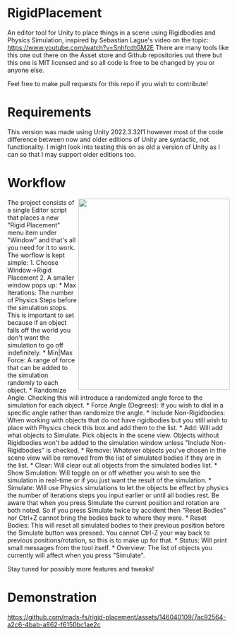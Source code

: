 # RigidPlacement
An editor tool for Unity to place things in a scene using Rigidbodies and Physics Simulation, inspired by Sebastian Lague's video on the topic: https://www.youtube.com/watch?v=SnhfcdtGM2E
There are many tools like this one out there on the Asset store and Github repositories out there but this one is MIT licensed and so all code is free to be changed by you or anyone else.

Feel free to make pull requests for this repo if you wish to contribute!

# Requirements
This version was made using Unity 2022.3.32f1 however most of the code difference between now and older editions of Unity are syntactic, not functionality.
I might look into testing this on as old a version of Unity as I can so that I may support older editions too.

# Workflow
<img align="right" width="343" height="433" src="https://github.com/mads-fs/rigid-placement/assets/146040109/831125db-0a51-4fd1-893b-4e38120d8240">
The project consists of a single Editor script that places a new "Rigid Placement" menu item under "Window" and that's all you need for it to work.
The worflow is kept simple:
1. Choose Window->Rigid Placement
2. A smaller window pops up:
    * Max Iterations: The number of Physics Steps before the simulation stops. This is important to set because if an object falls off the world you don't want the simulation to go off indefinitely.
    * Min|Max Force: A range of force that can be added to the simulation randomly to each object.
    * Randomize Angle: Checking this will introduce a randomized angle force to the simulation for each object.
    * Force Angle (Degrees): If you wish to dial in a specific angle rather than randomize the angle.
    * Include Non-Rigidbodies: When working with objects that do not have rigidbodies but you still wish to place with Physics check this box and add them to the list.
    * Add: Will add what objects to Simulate. Pick objects in the scene view. Objects without Rigidbodies won't be added to the simulation window unless "Include Non-Rigidbodies" is checked.
    * Remove: Whatever objects you've chosen in the scene view will be removed from the list of simulated bodies if they are in the list.
    * Clear: Will clear out all objects from the simulated bodies list.
    * Show Simulation: Will toggle on or off whether you wish to see the simulation in real-time or if you just want the result of the simulation.
    * Simulate: Will use Physics simulations to let the objects be effect by physics the number of iterations steps you input earlier or until all bodies rest. Be aware that when you press Simulate the current position and rotation are both noted. So if you press Simulate twice by accident then "Reset Bodies" nor Ctrl+Z cannot bring the bodies back to where they were.
    * Reset Bodies: This will reset all simulated bodies to their previous position before the Simulate button was pressed. You cannot Ctrl-Z your way back to previous positions/rotation, so this is to make up for that.
    * Status: Will print small messages from the tool itself.
    * Overview: The list of objects you currently will affect when you press "Simulate".

Stay tuned for possibly more features and tweaks!

# Demonstration
https://github.com/mads-fs/rigid-placement/assets/146040109/7ac92564-a2c6-4bab-a862-f6150bc1ae2c

